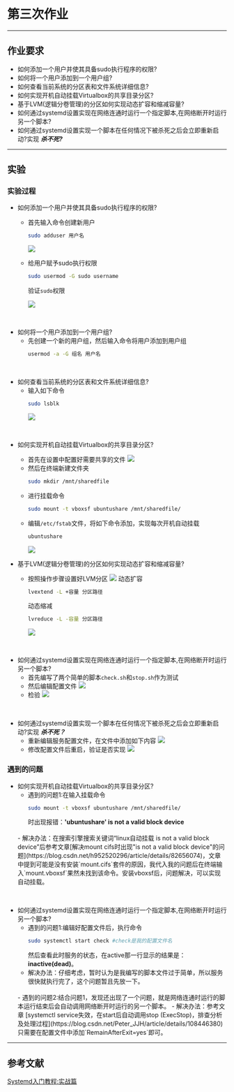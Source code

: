 # 第三次作业
---
## 作业要求

* 如何添加一个用户并使其具备sudo执行程序的权限?
* 如何将一个用户添加到一个用户组?
* 如何查看当前系统的分区表和文件系统详细信息?
* 如何实现开机自动挂载Virtualbox的共享目录分区?
* 基于LVM(逻辑分卷管理)的分区如何实现动态扩容和缩减容量?
* 如何通过systemd设置实现在网络连通时运行一个指定脚本,在网络断开时运行另一个脚本?
* 如何通过systemd设置实现一个脚本在任何情况下被杀死之后会立即重新启动?实现 ***杀不死?***
---

## 实验
### 实验过程
* 如何添加一个用户并使其具备sudo执行程序的权限?
    - 首先输入命令创建新用户
        ```bash
        sudo adduser 用户名
        ```
        ![](图片/1.1.png)
    - 给用户赋予sudo执行权限
        ```bash
        sudo usermod -G sudo username 
        ```
        验证`sudo`权限

        ![](图片/1.2.png)
<br>

* 如何将一个用户添加到一个用户组?
    - 先创建一个新的用户组，然后输入命令将用户添加到用户组
        ```bash
        usermod -a -G 组名 用户名
        ```
<br>

* 如何查看当前系统的分区表和文件系统详细信息?
    - 输入如下命令
        ```bash
        sudo lsblk
        ```
        ![](图片/3.1.png)
<br>

* 如何实现开机自动挂载Virtualbox的共享目录分区?
    - 首先在设置中配置好需要共享的文件
        ![](图片/4.1.png)
    - 然后在终端新建文件夹
        ```bash
        sudo mkdir /mnt/sharedfile
        ```
    - 进行挂载命令
        ```bash
        sudo mount -t vboxsf ubuntushare /mnt/sharedfile/
        ```
    - 编辑`/etc/fstab`文件，将如下命令添加，实现每次开机自动挂载
        ```bash
        ubuntushare 
        ```
        ![](图片/4.2.png)

* 基于LVM(逻辑分卷管理)的分区如何实现动态扩容和缩减容量?
    - 按照操作步骤设置好LVM分区
        ![](图片/5.1.png)
        动态扩容
        ```bash
        lvextend -L +容量 分区路径
        ```
        动态缩减
        ```bash
        lvreduce -L -容量 分区路径
        ```
        ![](图片/6.1.png)
<br>

* 如何通过systemd设置实现在网络连通时运行一个指定脚本,在网络断开时运行另一个脚本?
    - 首先编写了两个简单的脚本`check.sh`和`stop.sh`作为测试
    - 然后编辑配置文件
        ![](图片/7.1.png)
    - 检验
        ![](图片/7.2.png)
<br>

* 如何通过systemd设置实现一个脚本在任何情况下被杀死之后会立即重新启动?实现 ***杀不死？***
    - 重新编辑服务配置文件，在文件中添加如下内容
        ![](图片/7.3.png)
    - 修改配置文件后重启，验证是否实现
        ![](图片/74..png)


### 遇到的问题
* 如何实现开机自动挂载Virtualbox的共享目录分区?
    - 遇到的问题1:在输入挂载命令
        ```bash
        sudo mount -t vboxsf ubuntushare /mnt/sharedfile/
        ```
        时出现报错：**'ubuntushare' is not a valid block device**
    <br>
    - 解决办法：在搜索引擎搜索关键词“linux自动挂载 is not a valid block device”后参考文章[解决mount cifs时出现"is not a valid block device"的问题](https://blog.csdn.net/h952520296/article/details/82656074)，文章中提到可能是没有安装`mount.cifs`套件的原因，我代入我的问题后在终端输入`mount.vboxsf`果然未找到该命令。安装vboxsf后，问题解决，可以实现自动挂载。
<br>

* 如何通过systemd设置实现在网络连通时运行一个指定脚本,在网络断开时运行另一个脚本?
    - 遇到的问题1:编辑好配置文件后，执行命令
        ```bash
        sudo systemctl start check #check是我的配置文件名
        ```
        然后查看此时服务的状态，在active那一行显示的结果是：**inactive(dead)**。
    - 解决办法：仔细考虑，暂时认为是我编写的脚本文件过于简单，所以服务很快就执行完了，这个问题暂且先放一下。
    <br>
    - 遇到的问题2:结合问题1，发现还出现了一个问题，就是网络连通时运行的脚本运行结束后会自动调用网络断开时运行的另一个脚本。
    - 解决办法：参考文章
    [systemctl service失效，在start后自动调用stop (ExecStop)，排查分析及处理过程](https://blog.csdn.net/Peter_JJH/article/details/108446380)
    只需要在配置文件中添加`RemainAfterExit=yes`即可。
---
## 参考文献
[Systemd入门教程:实战篇](https://www.ruanyifeng.com/blog/2016/03/systemd-tutorial-part-two.html)